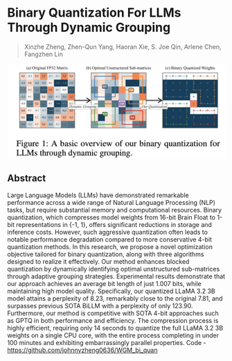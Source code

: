 # Binary Quantization For LLMs Through Dynamic Grouping

> Xinzhe Zheng, Zhen-Qun Yang, Haoran Xie, S. Joe Qin, Arlene Chen, Fangzhen Lin

![111](fig1.png)

## Abstract

Large Language Models (LLMs) have demonstrated remarkable performance across
a wide range of Natural Language Processing (NLP) tasks, but require
substantial memory and computational resources. Binary quantization, which
compresses model weights from 16-bit Brain Float to 1-bit representations in
{-1, 1}, offers significant reductions in storage and inference costs. However,
such aggressive quantization often leads to notable performance degradation
compared to more conservative 4-bit quantization methods. In this research, we
propose a novel optimization objective tailored for binary quantization, along
with three algorithms designed to realize it effectively. Our method enhances
blocked quantization by dynamically identifying optimal unstructured
sub-matrices through adaptive grouping strategies. Experimental results
demonstrate that our approach achieves an average bit length of just 1.007
bits, while maintaining high model quality. Specifically, our quantized LLaMA
3.2 3B model attains a perplexity of 8.23, remarkably close to the original
7.81, and surpasses previous SOTA BiLLM with a perplexity of only 123.90.
Furthermore, our method is competitive with SOTA 4-bit approaches such as GPTQ
in both performance and efficiency. The compression process is highly
efficient, requiring only 14 seconds to quantize the full LLaMA 3.2 3B weights
on a single CPU core, with the entire process completing in under 100 minutes
and exhibiting embarrassingly parallel properties.
  Code - https://github.com/johnnyzheng0636/WGM_bi_quan
